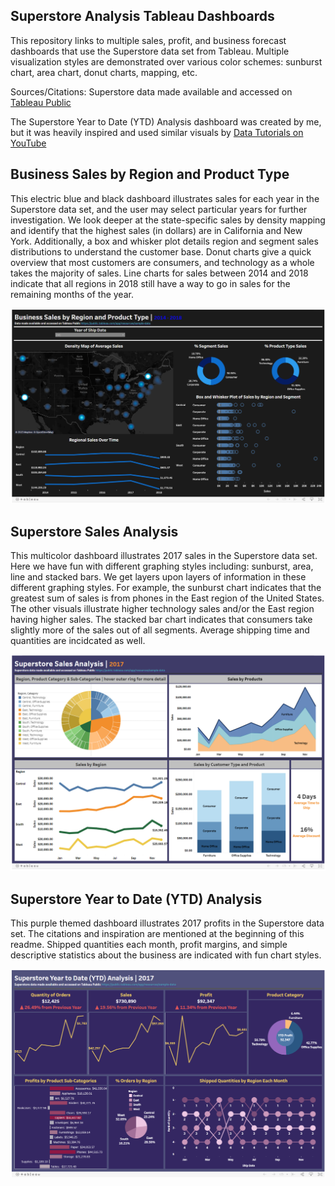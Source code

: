 ## Superstore Analysis Tableau Dashboards
This repository links to multiple sales, profit, and business forecast dashboards that use the Superstore data set from Tableau. Multiple visualization styles are demonstrated over various color schemes: sunburst chart, area chart, donut charts, mapping, etc.

Sources/Citations:
Superstore data made available and accessed on [Tableau Public](https://public.tableau.com/app/resources/sample-data)

The Superstore Year to Date (YTD) Analysis dashboard was created by me, but it was heavily inspired and used similar visuals by [Data Tutorials on YouTube](https://www.youtube.com/watch?v=8V1H69ixWFA)


## Business Sales by Region and Product Type
This electric blue and black dashboard illustrates sales for each year in the Superstore data set, and the user may select particular years for further investigation. We look deeper at the state-specific sales by density mapping and identify that the highest sales (in dollars) are in California and New York. Additionally, a box and whisker plot details region and segment sales distributions to understand the customer base. Donut charts give a quick overview that most customers are consumers, and technology as a whole takes the majority of sales. Line charts for sales between 2014 and 2018 indicate that all regions in 2018 still have a way to go in sales for the remaining months of the year. 


![Superstore_blue_dashboard](Superstore_blue1.PNG)

## Superstore Sales Analysis
This multicolor dashboard illustrates 2017 sales in the Superstore data set. Here we have fun with different graphing styles including: sunburst, area, line and stacked bars. We get layers upon layers of information in these different graphing styles. For example, the sunburst chart indicates that the greatest sum of sales is from phones in the East region of the United States. The other visuals illustrate higher technology sales and/or the East region having higher sales. The stacked bar chart indicates that consumers take slightly more of the sales out of all segments. Average shipping time and quantities are incidcated as well.



![Superstore_blue_dashboard](Superstore_Sales.PNG)

## Superstore Year to Date (YTD) Analysis
This purple themed dashboard illustrates 2017 profits in the Superstore data set. The citations and inspiration are mentioned at the beginning of this readme. Shipped quantities each month, profit margins, and simple descriptive statistics about the business are indicated with fun chart styles.


![Superstore Year to Date (YTD) Analysis](Superstore_purple1.PNG)
